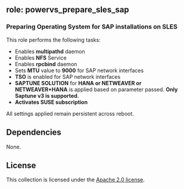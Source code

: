 ## role: powervs_prepare_sles_sap

### Preparing Operating System for SAP installations on SLES

This role performs the following tasks:
- Enables **multipathd** daemon
- Enables **NFS** Service
- Enables **rpcbind** daemon
- Sets **MTU** value to **9000** for SAP network interfaces
- **TSO** is enabled for SAP network interfaces
- **SAPTUNE SOLUTION** for **HANA or NETWEAVER or NETWEAVER+HANA** is applied based on parameter passed. **Only Saptune v3 is supported.** 
- **Activates SUSE subscription**

All settings applied remain persistent across reboot.

## Dependencies

None.

## License

This collection is licensed under the [Apache 2.0 license](http://www.apache.org/licenses/LICENSE-2.0).
